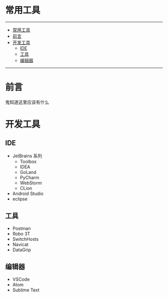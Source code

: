 
# 常用工具

---

- [常用工具](#常用工具)
- [前言](#前言)
- [开发工具](#开发工具)
  - [IDE](#ide)
  - [工具](#工具)
  - [编辑器](#编辑器)

---

# 前言

鬼知道这里应该有什么

# 开发工具

## IDE

- JetBrains 系列
  - Toolbox
  - IDEA
  - GoLand
  - PyCharm
  - WebStorm
  - CLion
- Android Studio
- eclipse

## 工具

- Postman
- Robo 3T
- SwitchHosts
- Navicat
- DataGrip

## 编辑器

- VSCode
- Atom
- Sublime Text

